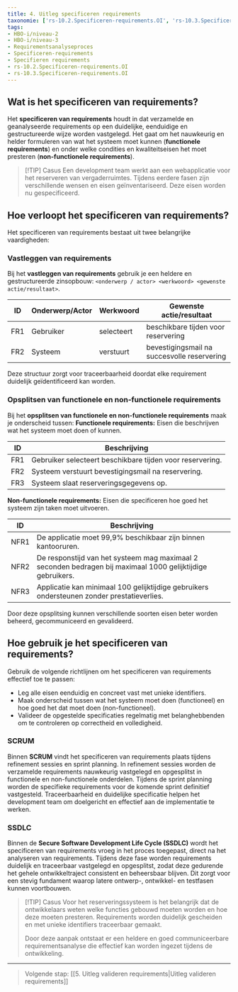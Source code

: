 ```yaml
---
title: 4. Uitleg specificeren requirements
taxonomie: ['rs-10.2.Specificeren-requirements.OI', 'rs-10.3.Specificeren-requirements.OI']
tags:
- HBO-i/niveau-2
- HBO-i/niveau-3
- Requirementsanalyseproces
- Specificeren-requirements
- Specifieren requirements
- rs-10.2.Specificeren-requirements.OI
- rs-10.3.Specificeren-requirements.OI
---
```


## Wat is het specificeren van requirements?
Het **specificeren van requirements** houdt in dat verzamelde en geanalyseerde requirements op een duidelijke, eenduidige en gestructureerde wijze worden vastgelegd. Het gaat om het nauwkeurig en helder formuleren van wat het systeem moet kunnen (**functionele requirements**) en onder welke condities en kwaliteitseisen het moet presteren (**non-functionele requirements**).

> [!TIP] Casus
> Een development team werkt aan een webapplicatie voor het reserveren van vergaderruimtes. Tijdens eerdere fasen zijn verschillende wensen en eisen geïnventariseerd. Deze eisen worden nu gespecificeerd.

## Hoe verloopt het specificeren van requirements?
Het specificeren van requirements bestaat uit twee belangrijke vaardigheden:

### Vastleggen van requirements
Bij het **vastleggen van requirements** gebruik je een heldere en gestructureerde zinsopbouw: `<onderwerp / actor> <werkwoord> <gewenste actie/resultaat>`.

| ID   | Onderwerp/Actor | Werkwoord     | Gewenste actie/resultaat                                |
|------|-----------------|---------------|---------------------------------------------------------|
| FR1  | Gebruiker       | selecteert    | beschikbare tijden voor reservering                     |
| FR2  | Systeem         | verstuurt     | bevestigingsmail na succesvolle reservering             |

Deze structuur zorgt voor traceerbaarheid doordat elke requirement duidelijk geïdentificeerd kan worden.

### Opsplitsen van functionele en non-functionele requirements
Bij het **opsplitsen van functionele en non-functionele requirements** maak je onderscheid tussen:
**Functionele requirements:** Eisen die beschrijven wat het systeem moet doen of kunnen.

| ID   | Beschrijving                                              |
|------|-----------------------------------------------------------|
| FR1  | Gebruiker selecteert beschikbare tijden voor reservering. |
| FR2  | Systeem verstuurt bevestigingsmail na reservering.        |
| FR3  | Systeem slaat reserveringsgegevens op.                    |

**Non-functionele requirements:** Eisen die specificeren hoe goed het systeem zijn taken moet uitvoeren.

| ID    | Beschrijving                                                                                             |
|-------|----------------------------------------------------------------------------------------------------------|
| NFR1  | De applicatie moet 99,9% beschikbaar zijn binnen kantooruren.                                            |
| NFR2  | De responstijd van het systeem mag maximaal 2 seconden bedragen bij maximaal 1000 gelijktijdige gebruikers.|
| NFR3  | Applicatie kan minimaal 100 gelijktijdige gebruikers ondersteunen zonder prestatieverlies.               |

Door deze opsplitsing kunnen verschillende soorten eisen beter worden beheerd, gecommuniceerd en gevalideerd.

## Hoe gebruik je het specificeren van requirements?
Gebruik de volgende richtlijnen om het specificeren van requirements effectief toe te passen:
- Leg alle eisen eenduidig en concreet vast met unieke identifiers.
- Maak onderscheid tussen wat het systeem moet doen (functioneel) en hoe goed het dat moet doen (non-functioneel).
- Valideer de opgestelde specificaties regelmatig met belanghebbenden om te controleren op correctheid en volledigheid.

### SCRUM
Binnen **SCRUM** vindt het specificeren van requirements plaats tijdens refinement sessies en sprint planning. In refinement sessies worden de verzamelde requirements nauwkeurig vastgelegd en opgesplitst in functionele en non-functionele onderdelen. Tijdens de sprint planning worden de specifieke requirements voor de komende sprint definitief vastgesteld. Traceerbaarheid en duidelijke specificatie helpen het development team om doelgericht en effectief aan de implementatie te werken.

### SSDLC
Binnen de **Secure Software Development Life Cycle (SSDLC)** wordt het specificeren van requirements vroeg in het proces toegepast, direct na het analyseren van requirements. Tijdens deze fase worden requirements duidelijk en traceerbaar vastgelegd en opgesplitst, zodat deze gedurende het gehele ontwikkeltraject consistent en beheersbaar blijven. Dit zorgt voor een stevig fundament waarop latere ontwerp-, ontwikkel- en testfasen kunnen voortbouwen.

> [!TIP] Casus
> Voor het reserveringssysteem is het belangrijk dat de ontwikkelaars weten welke functies gebouwd moeten worden en hoe deze moeten presteren. Requirements worden duidelijk gescheiden en met unieke identifiers traceerbaar gemaakt.
>
> Door deze aanpak ontstaat er een heldere en goed communiceerbare requirementsanalyse die effectief kan worden ingezet tijdens de ontwikkeling.
---

> Volgende stap: [[5. Uitleg valideren requirements|Uitleg valideren requirements]]